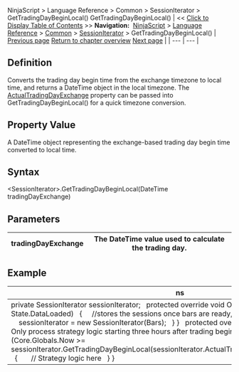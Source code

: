 ﻿
NinjaScript \> Language Reference \> Common \> SessionIterator \> GetTradingDayBeginLocal()
GetTradingDayBeginLocal()
| \<\< [Click to Display Table of Contents](gettradingdaybeginlocal.md) \>\> **Navigation:**     [NinjaScript](ninjascript.md) \> [Language Reference](language_reference_wip.md) \> [Common](common.md) \> [SessionIterator](sessioniterator.md) \> GetTradingDayBeginLocal() | [Previous page](gettradingday.md) [Return to chapter overview](sessioniterator.md) [Next page](gettradingdayendlocal.md) |
| --- | --- |
## Definition
Converts the trading day begin time from the exchange timezone to local time, and returns a DateTime object in the local timezone. The [ActualTradingDayExchange](actualtradingdayexchange.md) property can be passed into GetTradingDayBeginLocal() for a quick timezone conversion.
 
## Property Value
A DateTime object representing the exchange\-based trading day begin time converted to local time.
 
## Syntax
\<SessionIterator\>.GetTradingDayBeginLocal(DateTime tradingDayExchange)
## 
## Parameters
| tradingDayExchange | The DateTime value used to calculate the trading day. |
| --- | --- |

## 
## Example
| ns |
| --- |
| private SessionIterator sessionIterator;   protected override void OnStateChange() {    if (State \=\= State.DataLoaded)    {      //stores the sessions once bars are ready, but before OnBarUpdate is called      sessionIterator \= new SessionIterator(Bars);    } }   protected override void OnBarUpdate() {    // Only process strategy logic starting three hours after trading begins at the exchange    if (Core.Globals.Now \>\= sessionIterator.GetTradingDayBeginLocal(sessionIterator.ActualTradingDayExchange).AddHours(3))    {        // Strategy logic here    } } |
